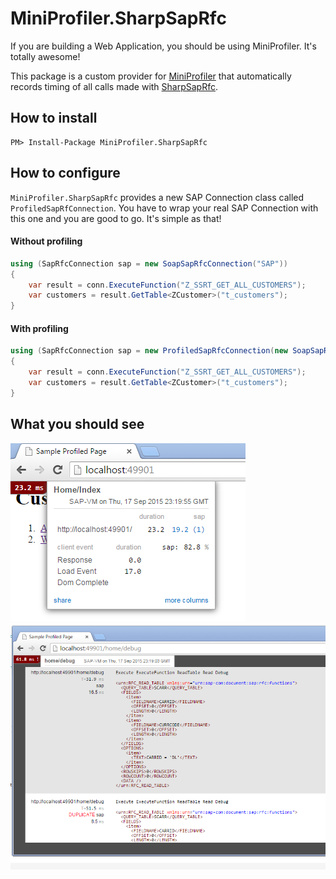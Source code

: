 # MiniProfiler.SharpSapRfc

If you are building a Web Application, you should be using MiniProfiler. It's totally awesome!

This package is a custom provider for [MiniProfiler](http://miniprofiler.com) that automatically records timing of all calls made with [SharpSapRfc](https://github.com/goenning/SharpSapRfc).

## How to install

    PM> Install-Package MiniProfiler.SharpSapRfc

## How to configure

`MiniProfiler.SharpSapRfc` provides a new SAP Connection class called `ProfiledSapRfConnection`. You have to wrap your real SAP Connection with this one and you are good to go. It's simple as that!

#### Without profiling
```C#
using (SapRfcConnection sap = new SoapSapRfcConnection("SAP"))
{
    var result = conn.ExecuteFunction("Z_SSRT_GET_ALL_CUSTOMERS");
    var customers = result.GetTable<ZCustomer>("t_customers");
}
```
#### With profiling
```C#
using (SapRfcConnection sap = new ProfiledSapRfcConnection(new SoapSapRfcConnection("SAP"), MiniProfiler.Current))
{
    var result = conn.ExecuteFunction("Z_SSRT_GET_ALL_CUSTOMERS");
    var customers = result.GetTable<ZCustomer>("t_customers");
}
```

## What you should see

![Sample 1](https://raw.githubusercontent.com/goenning/MiniProfiler.SharpSapRfc/master/samples/profile-sap-1.PNG)
![Sample 2](https://raw.githubusercontent.com/goenning/MiniProfiler.SharpSapRfc/master/samples/profile-sap-2.PNG)
